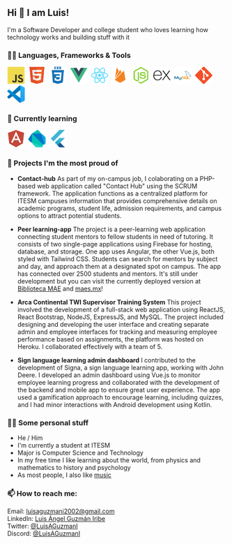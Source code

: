 ## Hi 👋 I am Luis! 
I'm a Software Developer and college student who loves learning how technology works and building stuff with it

### 👨‍💻 Languages, Frameworks & Tools
<div>
  <img src="https://github.com/devicons/devicon/blob/master/icons/javascript/javascript-original.svg" title="JavaScript" alt="JavaScript" width="40" height="40"/>&nbsp;
  <img src="https://github.com/devicons/devicon/blob/master/icons/html5/html5-original.svg" title="HTML5" alt="HTML" width="40" height="40"/>&nbsp;
  <img src="https://github.com/devicons/devicon/blob/master/icons/css3/css3-plain-wordmark.svg"  title="CSS3" alt="CSS" width="40" height="40"/>&nbsp;
  <img src="https://github.com/devicons/devicon/blob/master/icons/vuejs/vuejs-original.svg" title="Vue" alt="Vue" width="40" height="40"/>&nbsp;
  <img src="https://github.com/devicons/devicon/blob/master/icons/react/react-original.svg" title="React" alt="React" width="40" height="40"/>&nbsp;
  <img src="https://github.com/devicons/devicon/blob/master/icons/firebase/firebase-plain.svg" title="Firebase" alt="Firebase" width="40" height="40"/>&nbsp;
  <img src="https://github.com/devicons/devicon/blob/master/icons/nodejs/nodejs-plain.svg" title="NodeJS" alt="NodeJS" width="40" height="40"/>&nbsp;
  <img src="https://github.com/devicons/devicon/blob/master/icons/express/express-original.svg" title="ExpressJS" alt="ExpressJS" width="40" height="40"/>&nbsp;
  <img src="https://github.com/devicons/devicon/blob/master/icons/mysql/mysql-original-wordmark.svg" title="MySQL"  alt="MySQL" width="40" height="40"/>&nbsp;
  <img src="https://github.com/devicons/devicon/blob/master/icons/git/git-original.svg" title="Git"  alt="Git" width="40" height="40"/>&nbsp;
  <img src="https://github.com/devicons/devicon/blob/master/icons/vscode/vscode-original.svg" title="VSCode"  alt="VSCode" width="40" height="40"/>&nbsp;
</div>

### 📖 Currently learning
<div>
  <img src="https://github.com/devicons/devicon/blob/master/icons/angularjs/angularjs-plain.svg" title="Angular" alt="Angular" width="40" height="40"/>&nbsp;
  <img src="https://github.com/devicons/devicon/blob/master/icons/dart/dart-original.svg" title="Dart" alt="Dart" width="40" height="40"/>&nbsp;
  <img src="https://github.com/devicons/devicon/blob/master/icons/flutter/flutter-original.svg" title="Flutter" alt="Flutter" width="40" height="40"/>&nbsp;
</div>

### 🔨 Projects I'm the most proud of
* **Contact-hub**
As part of my on-campus job, I colaborating on a PHP-based web application called "Contact Hub" using the SCRUM framework. The application functions as a centralized platform for ITESM campuses information that provides comprehensive details on academic programs, student life, admission requirements, and campus options to attract potential students.

* **Peer learning-app**
The project is a peer-learning web application connecting student mentors to fellow students in need of tutoring. It consists of two single-page applications using Firebase for hosting, database, and storage. One app uses Angular, the other Vue.js, both styled with Tailwind CSS. Students can search for mentors by subject and day, and approach them at a designated spot on campus. The app has connected over 2500 students and mentors. It's still under development but you can visit the currently deployed version at <a href="https://biblioteca.maes.mx/#/">Biblioteca MAE</a> and <a href="https://maes.mx/#/">maes.mx</a>!

* **Arca Continental TWI Supervisor Training System**
This project involved the development of a full-stack web application using ReactJS, React Bootstrap, NodeJS, ExpressJS, and MySQL. The project included designing and developing the user interface and creating separate admin and employee interfaces for tracking and measuring employee performance based on assignments, the platform was hosted on Heroku. I collaborated effectively with a team of 5.

* **Sign language learning admin dashboard**
I contributed to the development of Signa, a sign language learning app, working with John Deere. I developed an admin dashboard using Vue.js to monitor employee learning progress and collaborated with the development of the backend and mobile app to ensure great user experience.  The app used a gamification approach to encourage learning, including quizzes, and I had minor interactions with Android development using Kotlin. 


### 👨‍🦱 Some personal stuff
* He / Him
* I'm currently a student at ITESM
* Major is Computer Science and Technology
* In my free time I like learning about the world, from physics and mathematics to history and psychology
* As most people, I also like [music](https://open.spotify.com/playlist/3M8J8q8PLBeuDrVGwjH3OM?si=29b84dcbb14b409b)

### 📫 How to reach me:
Email: luisaguzmani2002@gmail.com  
LinkedIn: [Luis Ángel Guzmán Iribe](https://www.linkedin.com/in/luisa-guzmani/)  
Twitter: [@LuisAGuzmanI](https://twitter.com/LuisAGuzmanI)  
Discord: [@LuisAGuzmanI](https://discordapp.com/users/387061453670055937)  

<!--
**LuisAGuzmanI/LuisAGuzmanI** is a ✨ _special_ ✨ repository because its `README.md` (this file) appears on your GitHub profile.   

Here are some ideas to get you started:

- 🔭 I’m currently working on ...
- 🌱 I’m currently learning ...
- 👯 I’m looking to collaborate on ...
- 🤔 I’m looking for help with ...
- 💬 Ask me about ...
- 📫 How to reach me: ...
- 😄 Pronouns: ...
- ⚡ Fun fact: ...
-->
